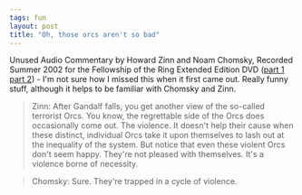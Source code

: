 ```yaml
---
tags: fun
layout: post
title: "Oh, those orcs aren't so bad"
---
```




Unused Audio Commentary by Howard Zinn and Noam Chomsky, Recorded Summer 2002 for the Fellowship of the Ring Extended Edition DVD (<a href="http://www.mcsweeneys.net/2003/04/22fellowship.html">part 1</a> <a href="http://www.mcsweeneys.net/2003/04/23fellowship.html">part 2</a>) - I'm not sure how I missed this when it first came out. Really funny stuff, although it helps to be familiar with Chomsky and Zinn.

<blockquote>Zinn: After Gandalf falls, you get another view of the so-called terrorist Orcs. You know, the regrettable side of the Orcs does occasionally come out. The violence. It doesn't help their cause when these distinct, individual Orcs take it upon themselves to lash out at the inequality of the system. But notice that even these violent Orcs don't seem happy. They're not pleased with themselves. It's a violence borne of necessity.</blockquote>

<blockquote>Chomsky: Sure. They're trapped in a cycle of violence.</blockquote>


